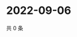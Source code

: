 # 2022-09-06

共 0 条

<!-- BEGIN WEIBO -->
<!-- 最后更新时间 Tue Sep 06 2022 07:18:48 GMT+0800 (China Standard Time) -->

<!-- END WEIBO -->
